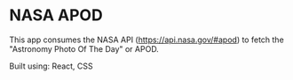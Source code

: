 # NASA APOD

This app consumes the NASA API (https://api.nasa.gov/#apod) to fetch the "Astronomy Photo Of The Day" or APOD. 

Built using: React, CSS
